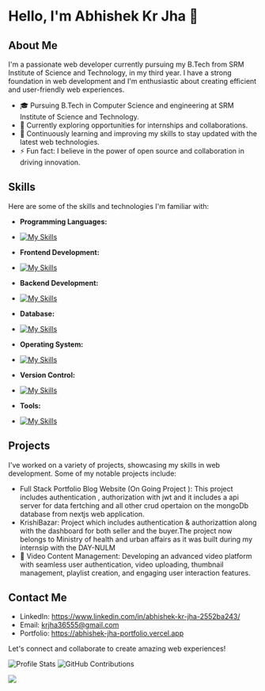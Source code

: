 # Hello, I'm Abhishek Kr Jha 👋

## About Me

I'm a passionate web developer currently pursuing my B.Tech from SRM Institute of Science and Technology, in my third year. I have a strong foundation in web development and I'm enthusiastic about creating efficient and user-friendly web experiences.

- 🎓 Pursuing B.Tech in Computer Science and engineering at SRM Institute of Science and Technology.
- 💼 Currently exploring opportunities for internships and collaborations.
- 🌱 Continuously learning and improving my skills to stay updated with the latest web technologies.
- ⚡ Fun fact: I believe in the power of open source and collaboration in driving innovation.

## Skills

Here are some of the skills and technologies I'm familiar with:

- **Programming Languages:**
- [![My Skills](https://skillicons.dev/icons?i=c,cpp,python&perline=7)](https://skillicons.dev)

- **Frontend Development:**
- [![My Skills](https://skillicons.dev/icons?i=react,next,html,css,tailwind,bootstrap,js&perline=7)](https://skillicons.dev)

- **Backend Development:**
- [![My Skills](https://skillicons.dev/icons?i=nodejs,expressjs&perline=7)](https://skillicons.dev)
- **Database:**
- [![My Skills](https://skillicons.dev/icons?i=mongodb,mysql&perline=7)](https://skillicons.dev)

- **Operating System:**
- [![My Skills](https://skillicons.dev/icons?i=linux&perline=7)](https://skillicons.dev)

- **Version Control:**
- [![My Skills](https://skillicons.dev/icons?i=git,github&perline=7)](https://skillicons.dev)

- **Tools:**
- [![My Skills](https://skillicons.dev/icons?i=postman,vscode,webstorm,figma,blender&perline=7)](https://skillicons.dev)


## Projects

I've worked on a variety of projects, showcasing my skills in web development. Some of my notable projects include:

- Full Stack Portfolio Blog Website (On Going Project ): This project includes authentication , authorization with jwt and it includes a api server for data fertching and all other crud opertaion on the mongoDb database from nextjs web application.
- KrishiBazar: Project which includes authentication & authorizattion along with the dashboard for both seller and the buyer.The project now belongs to Ministry of health and urban affairs as it was built during my internsip with the DAY-NULM
- 🎥 Video Content Management: Developing an advanced video platform with seamless user authentication, video uploading, thumbnail management, playlist creation, and engaging user interaction features.

## Contact Me

- LinkedIn: https://www.linkedin.com/in/abhishek-kr-jha-2552ba243/
- Email: krjha36555@gmail.com
- Portfolio: https://abhishek-jha-portfolio.vercel.app

Let's connect and collaborate to create amazing web experiences!



![Profile Stats](https://github-readme-stats.vercel.app/api?username=AbhishekJha-45&show_icons=true)       ![GitHub Contributions](https://github-readme-streak-stats.herokuapp.com/?user=AbhishekJha-45)

![](https://komarev.com/ghpvc/?username=AbhishekJha-45&style=flat-square&style=for-the-badge)
